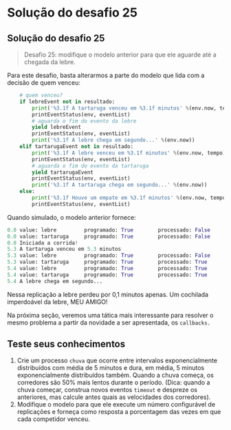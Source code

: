 # Solução do desafio 25

## Solução do desafio 25

> Desafio 25: modifique o modelo anterior para que ele aguarde até a chegada da lebre.

Para este desafio, basta alterarmos a parte do modelo que lida com a decisão de quem venceu:

```python
    # quem venceu?
    if lebreEvent not in resultado:
        print('%3.1f A tartaruga venceu em %3.1f minutos' %(env.now, tempo))
        printEventStatus(env, eventList)
        # aguarda o fim do evento da lebre
        yield lebreEvent
        printEventStatus(env, eventList)
        print('%3.1f A lebre chega em segundo...' %(env.now))
    elif tartarugaEvent not in resultado:
        print('%3.1f A lebre venceu em %3.1f minutos' %(env.now, tempo))
        printEventStatus(env, eventList)
        # aguarda o fim do evento da tartaruga
        yield tartarugaEvent
        printEventStatus(env, eventList)
        print('%3.1f A tartaruga chega em segundo...' %(env.now))
    else:
        print('%3.1f Houve um empate em %3.1f minutos' %(env.now, tempo))
        printEventStatus(env, eventList)
```

Quando simulado, o modelo anterior fornece:

```python
0.0 value: lebre         programado: True        processado: False
0.0 value: tartaruga     programado: True        processado: False
0.0 Iniciada a corrida!
5.3 A tartaruga venceu em 5.3 minutos
5.3 value: lebre         programado: True        processado: False
5.3 value: tartaruga     programado: True        processado: True
5.4 value: lebre         programado: True        processado: True
5.4 value: tartaruga     programado: True        processado: True
5.4 A lebre chega em segundo...
```

Nessa replicação a lebre perdeu por 0,1 minutos apenas. Um cochilada imperdoável da lebre, MEU AMIGO!

Na próxima seção, veremos uma tática mais interessante para resolver o mesmo problema a partir da novidade a ser apresentada, os `callbacks.`

## Teste seus conhecimentos

1. Crie um processo `chuva` que ocorre entre intervalos exponencialmente distribuídos com média de 5 minutos e dura, em média, 5 minutos exponencialmente distribuídos também. Quando a chuva começa, os corredores são 50% mais lentos durante o período. \(Dica: quando a chuva começar, construa novos eventos `timeout` e despreze os anteriores, mas calcule antes quais as velocidades dos corredores\).
2. Modifique o modelo para que ele execute um número configurável de replicações e forneça como resposta a porcentagem das vezes em que cada competidor venceu.

